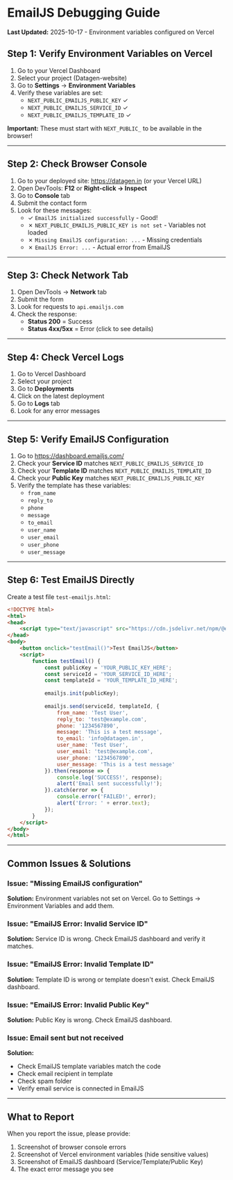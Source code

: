 # EmailJS Debugging Guide

**Last Updated:** 2025-10-17 - Environment variables configured on Vercel

## Step 1: Verify Environment Variables on Vercel

1. Go to your Vercel Dashboard
2. Select your project (Datagen-website)
3. Go to **Settings** → **Environment Variables**
4. Verify these variables are set:
   - `NEXT_PUBLIC_EMAILJS_PUBLIC_KEY` ✓
   - `NEXT_PUBLIC_EMAILJS_SERVICE_ID` ✓
   - `NEXT_PUBLIC_EMAILJS_TEMPLATE_ID` ✓

**Important:** These must start with `NEXT_PUBLIC_` to be available in the browser!

---

## Step 2: Check Browser Console

1. Go to your deployed site: https://datagen.in (or your Vercel URL)
2. Open DevTools: **F12** or **Right-click → Inspect**
3. Go to **Console** tab
4. Submit the contact form
5. Look for these messages:
   - ✓ `EmailJS initialized successfully` - Good!
   - ✗ `NEXT_PUBLIC_EMAILJS_PUBLIC_KEY is not set` - Variables not loaded
   - ✗ `Missing EmailJS configuration: ...` - Missing credentials
   - ✗ `EmailJS Error: ...` - Actual error from EmailJS

---

## Step 3: Check Network Tab

1. Open DevTools → **Network** tab
2. Submit the form
3. Look for requests to `api.emailjs.com`
4. Check the response:
   - **Status 200** = Success
   - **Status 4xx/5xx** = Error (click to see details)

---

## Step 4: Check Vercel Logs

1. Go to Vercel Dashboard
2. Select your project
3. Go to **Deployments**
4. Click on the latest deployment
5. Go to **Logs** tab
6. Look for any error messages

---

## Step 5: Verify EmailJS Configuration

1. Go to https://dashboard.emailjs.com/
2. Check your **Service ID** matches `NEXT_PUBLIC_EMAILJS_SERVICE_ID`
3. Check your **Template ID** matches `NEXT_PUBLIC_EMAILJS_TEMPLATE_ID`
4. Check your **Public Key** matches `NEXT_PUBLIC_EMAILJS_PUBLIC_KEY`
5. Verify the template has these variables:
   - `from_name`
   - `reply_to`
   - `phone`
   - `message`
   - `to_email`
   - `user_name`
   - `user_email`
   - `user_phone`
   - `user_message`

---

## Step 6: Test EmailJS Directly

Create a test file `test-emailjs.html`:

```html
<!DOCTYPE html>
<html>
<head>
    <script type="text/javascript" src="https://cdn.jsdelivr.net/npm/@emailjs/browser@4/dist/build/index.min.js"></script>
</head>
<body>
    <button onclick="testEmail()">Test EmailJS</button>
    <script>
        function testEmail() {
            const publicKey = 'YOUR_PUBLIC_KEY_HERE';
            const serviceId = 'YOUR_SERVICE_ID_HERE';
            const templateId = 'YOUR_TEMPLATE_ID_HERE';
            
            emailjs.init(publicKey);
            
            emailjs.send(serviceId, templateId, {
                from_name: 'Test User',
                reply_to: 'test@example.com',
                phone: '1234567890',
                message: 'This is a test message',
                to_email: 'info@datagen.in',
                user_name: 'Test User',
                user_email: 'test@example.com',
                user_phone: '1234567890',
                user_message: 'This is a test message'
            }).then(response => {
                console.log('SUCCESS!', response);
                alert('Email sent successfully!');
            }).catch(error => {
                console.error('FAILED!', error);
                alert('Error: ' + error.text);
            });
        }
    </script>
</body>
</html>
```

---

## Common Issues & Solutions

### Issue: "Missing EmailJS configuration"
**Solution:** Environment variables not set on Vercel. Go to Settings → Environment Variables and add them.

### Issue: "EmailJS Error: Invalid Service ID"
**Solution:** Service ID is wrong. Check EmailJS dashboard and verify it matches.

### Issue: "EmailJS Error: Invalid Template ID"
**Solution:** Template ID is wrong or template doesn't exist. Check EmailJS dashboard.

### Issue: "EmailJS Error: Invalid Public Key"
**Solution:** Public Key is wrong. Check EmailJS dashboard.

### Issue: Email sent but not received
**Solution:** 
- Check EmailJS template variables match the code
- Check email recipient in template
- Check spam folder
- Verify email service is connected in EmailJS

---

## What to Report

When you report the issue, please provide:
1. Screenshot of browser console errors
2. Screenshot of Vercel environment variables (hide sensitive values)
3. Screenshot of EmailJS dashboard (Service/Template/Public Key)
4. The exact error message you see

